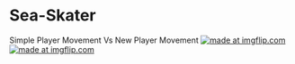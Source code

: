 # Sea-Skater
Simple Player Movement Vs New Player Movement
<a href="https://imgflip.com/gif/3a4bmx"><img src="https://i.imgflip.com/3a4bmx.gif" title="made at imgflip.com"/></a>            <a href="https://imgflip.com/gif/3a4cfz"><img src="https://i.imgflip.com/3a4cfz.gif" title="made at imgflip.com"/></a>
